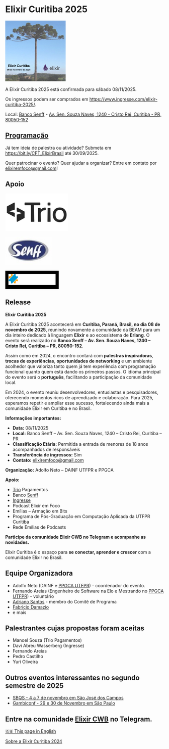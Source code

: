 
# Elixir Curitiba 2025

<img src="/2025/images/ElixirCuritibaSquare_ptbr.png" alt="logo Elixir Curitiba" style="width:192px;">


A Elixir Curitiba 2025 está confirmada para sábado 08/11/2025.

Os ingressos podem ser comprados em <https://www.ingresse.com/elixir-curitiba-2025/>.

Local: [Banco Senff](https://bit.ly/BancoSenffSiteElixirCuritiba) - [Av. Sen. Souza Naves, 1240 - Cristo Rei, Curitiba - PR, 80050-152](https://share.google/eQGxiKHFiVYSEmkWU)

## [Programação](2025/programacao.md)


Já tem ideia de palestra ou atividade? Submeta em <https://bit.ly/CFT_ElixirBrasil> até 30/09/2025.

Quer patrocinar o evento?  Quer ajudar a organizar? Entre em contato por elixiremfoco@gmail.com!


## Apoio 

<a href="https://www.triohq.com/"><img src="2025/images/TRIO.png" alt="logo TRIO" style="width:200px;"></a> 


<a href="https://bit.ly/BancoSenffSiteElixirCuritiba"><img src="/images/logo_senff.jpg" alt="logo Banco SENFF" style="width:150px;"></a> 

<div style="background-color: black; display: inline-block; padding: 10px;">
<a href="https://bit.ly/IngresseSiteElixirCuritiba"><img src="/2025/images/logo-ingresse.svg" alt="logo INGRESSE" style="width:150px;"></a> 
</div>






## Release

**Elixir Curitiba 2025**

A Elixir Curitiba 2025 acontecerá em **Curitiba, Paraná, Brasil, no dia 08 de novembro de 2025**, reunindo novamente a comunidade da BEAM para um dia inteiro dedicado à linguagem **Elixir** e ao ecossistema de **Erlang**. O evento será realizado no **Banco Senff – Av. Sen. Souza Naves, 1240 – Cristo Rei, Curitiba – PR, 80050-152**.

Assim como em 2024, o encontro contará com **palestras inspiradoras**, **trocas de experiências**, **oportunidades de networking** e um ambiente acolhedor que valoriza tanto quem já tem experiência com programação funcional quanto quem está dando os primeiros passos. O idioma principal do evento será o **português**, facilitando a participação da comunidade local.

Em 2024, o evento reuniu desenvolvedores, entusiastas e pesquisadores, oferecendo momentos ricos de aprendizado e colaboração. Para 2025, esperamos repetir e ampliar esse sucesso, fortalecendo ainda mais a comunidade Elixir em Curitiba e no Brasil.

**Informações importantes:**

* **Data:** 08/11/2025
* **Local:** Banco Senff – Av. Sen. Souza Naves, 1240 – Cristo Rei, Curitiba – PR
* **Classificação Etária:** Permitida a entrada de menores de 18 anos acompanhados de responsáveis
* **Transferência de ingressos:** Sim
* **Contato:** [elixiremfoco@gmail.com](mailto:elixiremfoco@gmail.com)

**Organização:**
Adolfo Neto – DAINF UTFPR e PPGCA


**Apoio:**

* [Trio](https://www.linkedin.com/company/trio-fin) Pagamentos
* Banco [Senff](https://www.linkedin.com/company/senff/)
* [Ingresse](https://www.linkedin.com/company/ingresse)
* Podcast Elixir em Foco
* Emílias – Armação em Bits
* Programa de Pós-Graduação em Computação Aplicada da UTFPR Curitiba
* Rede Emílias de Podcasts

**Participe da comunidade Elixir CWB no Telegram e acompanhe as novidades.**

Elixir Curitiba é o espaço para **se conectar, aprender e crescer** com a comunidade Elixir no Brasil.


## Equipe Organizadora

- Adolfo Neto (DAINF e [PPGCA UTFPR](https://www.utfpr.edu.br/cursos/programas-de-pos-graduacao/ppgca-ct)) - coordenador do evento.
- Fernando Areias (Engenheiro de Software na Elo e Mestrando no [PPGCA UTFPR](https://www.utfpr.edu.br/cursos/programas-de-pos-graduacao/ppgca-ct)) - voluntário
- [Adriano Santos](https://github.com/sleipnir) - membro do Comitê de Programa
- [Fabricio Damazio](https://github.com/FabriDamazio)
- e mais

## Palestrantes cujas propostas foram aceitas

- Manoel Souza (Trio Pagamentos)
- Davi Abreu Wasserberg (Ingresse)
- Fernando Areias
- Pedro Castilho
- Yuri Oliveira


## Outros eventos interessantes no segundo semestre de 2025

- [SBQS - 4 a 7 de novembro em São José dos Campos](https://sbqs.sbc.org.br/2025/index.php/pt/)
- [Gambiconf - 29 e 30 de Novembro em São Paulo](https://gambiconf.dev/)



## Entre na comunidade [Elixir CWB](https://t.me/elixir_cwb) no Telegram.


[🇬🇧 This page in English](./2025/index_en)

[Sobre a Elixir Curitiba 2024](./2024)
